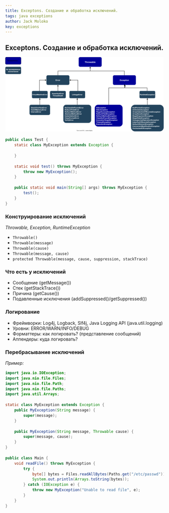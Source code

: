```yaml
---
title: Exceptons. Создание и обработка исключений.
tags: java exceptions
author: Jack Moloko
key: exceptions
---
```


## Exceptons. Создание и обработка исключений.

<!--more-->

![Image](/images/Exception.drawio.svg)

```java
public class Test {
    static class MyException extends Exception {
        
    }

    static void test() throws MyException {
        throw new MyException();
    }

    public static void main(String[] args) throws MyException {
        test();
    }
}
```
### Конструирование исключений

_Throwable, Exception, RuntimeException_
* `Throwable()`
* `Throwable(message)`
* `Throwable(cause)`
* `Throwable(message, cause)`
* `protected Throwable(message, cause, suppression, stackTrace)`

### Что есть у исключений
* Сообщение (getMessage())
* Стек (getStackTrace())
* Причина (getCause())
* Подавленные исключения (addSuppressed()/getSuppressed())

### Логирование
* Фреймворки: Log4j, Logback, Slf4j, Java Logging API (java.util.logging)
* Уровни: ERROR/WARN/INFO/DEBUG
* Форматтеры: как логировать? (представление сообщений)
* Аппендеры: куда логировать?

### Перебрасывание исключений

_Пример:_

```java
import java.io.IOException;
import java.nio.file.Files;
import java.nio.file.Path;
import java.nio.file.Paths;
import java.util.Arrays;

static class MyException extends Exception {
    public MyException(String message) {
        super(message);
    }

    public MyException(String message, Throwable cause) {
        super(message, cause);
    }
}

public class Main {
    void readFile() throws MyException {
        try {
            byte[] bytes = Files.readAllBytes(Paths.get("/etc/passwd"));
            System.out.println(Arrays.toString(bytes));
        } catch (IOException e) {
            throw new MyException("Unable to read file", e);
        }
    }
}
```

